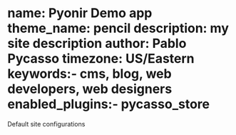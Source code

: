 name: Pyonir Demo app
theme_name: pencil
description: my site description 
author: Pablo Pycasso
timezone: US/Eastern
keywords:- cms, blog, web developers, web designers
enabled_plugins:- pycasso_store
===
Default site configurations